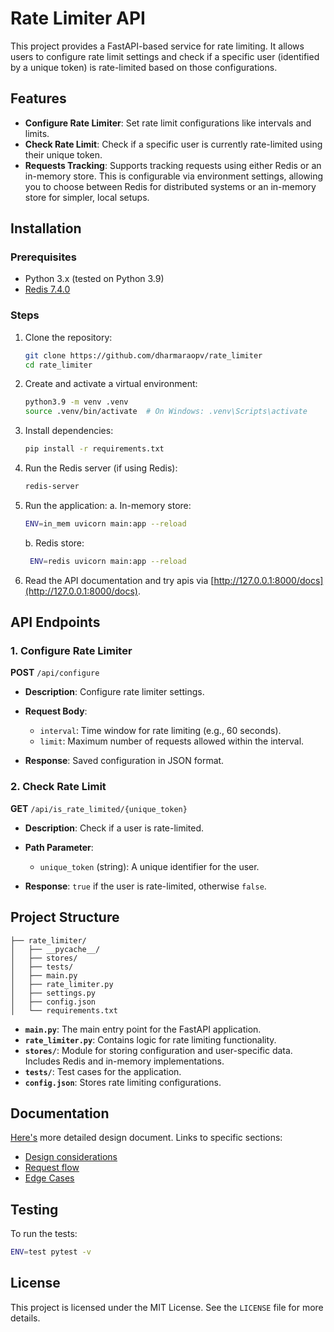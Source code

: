 # Rate Limiter API

This project provides a FastAPI-based service for rate limiting. It allows users to configure rate limit settings and check if a specific user (identified by a unique token) is rate-limited based on those configurations.

## Features

- **Configure Rate Limiter**: Set rate limit configurations like intervals and limits.
- **Check Rate Limit**: Check if a specific user is currently rate-limited using their unique token.
- **Requests Tracking**: Supports tracking requests using either Redis or an in-memory store. This is configurable via environment settings, allowing you to choose between Redis for distributed systems or an in-memory store for simpler, local setups.

## Installation

### Prerequisites

- Python 3.x (tested on Python 3.9)
- [Redis 7.4.0](https://redis.io/download)

### Steps

1. Clone the repository:
   ```bash
   git clone https://github.com/dharmaraopv/rate_limiter
   cd rate_limiter
   ```

2. Create and activate a virtual environment:
   ```bash
   python3.9 -m venv .venv
   source .venv/bin/activate  # On Windows: .venv\Scripts\activate
   ```

3. Install dependencies:
   ```bash
   pip install -r requirements.txt
   ```

4. Run the Redis server (if using Redis):
   ```bash
   redis-server
   ```

6. Run the application:
   a. In-memory store:
   ```bash
   ENV=in_mem uvicorn main:app --reload
   ```
   b. Redis store:
   ```bash
    ENV=redis uvicorn main:app --reload
   ```
   
7. Read the API documentation and try apis via [http://127.0.0.1:8000/docs](http://127.0.0.1:8000/docs).

## API Endpoints

### 1. Configure Rate Limiter

**POST** `/api/configure`

- **Description**: Configure rate limiter settings.
- **Request Body**: 
  - `interval`: Time window for rate limiting (e.g., 60 seconds).
  - `limit`: Maximum number of requests allowed within the interval.
  
- **Response**: Saved configuration in JSON format.

### 2. Check Rate Limit

**GET** `/api/is_rate_limited/{unique_token}`

- **Description**: Check if a user is rate-limited.
- **Path Parameter**:
  - `unique_token` (string): A unique identifier for the user.
  
- **Response**: `true` if the user is rate-limited, otherwise `false`.

## Project Structure

```plaintext
├── rate_limiter/
│   ├── __pycache__/
│   ├── stores/
│   ├── tests/
│   ├── main.py
│   ├── rate_limiter.py
│   ├── settings.py
│   ├── config.json
│   └── requirements.txt
```

- **`main.py`**: The main entry point for the FastAPI application.
- **`rate_limiter.py`**: Contains logic for rate limiting functionality.
- **`stores/`**: Module for storing configuration and user-specific data. Includes Redis and in-memory implementations.
- **`tests/`**: Test cases for the application.
- **`config.json`**: Stores rate limiting configurations.

## Documentation
[Here's](https://dharmapv.notion.site/Design-Document-Rate-limiting-service-cb24a3158d5d40dfa824c79421bc0e34?pvs=4) more detailed design document.
Links to specific sections:
* [Design considerations](https://dharmapv.notion.site/Design-Document-Rate-limiting-service-cb24a3158d5d40dfa824c79421bc0e34#3929186f15c34bd08092dc499544f3c6)
* [Request flow](https://dharmapv.notion.site/Design-Document-Rate-limiting-service-cb24a3158d5d40dfa824c79421bc0e34#3cd616d05fc841a99c9102f0274f362f)
* [Edge Cases](https://dharmapv.notion.site/Design-Document-Rate-limiting-service-cb24a3158d5d40dfa824c79421bc0e34#2ab92dfa753b41e8a6f71539b8f787b3)

## Testing

To run the tests:

```bash
ENV=test pytest -v
```

## License

This project is licensed under the MIT License. See the `LICENSE` file for more details.
